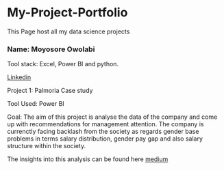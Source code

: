 # My-Project-Portfolio

This Page host all my data science projects

### Name: Moyosore Owolabi

Tool stack: Excel, Power BI and python.

[Linkedin](https://www.linkedin.com/in/owolabi-moyosore-ab07b9189/)

Project 1: Palmoria Case study

Tool Used: Power BI

Goal: The aim of this project is analyse the data of the company and come up with recommendations for management attention. The company is currenctly facing backlash from the society as regards gender base problems in terms salary distribution, gender pay gap and also salary structure within the society.

The insights into this analysis can be found here [medium](https://medium.com/p/2cb83a024e4e/edit)
